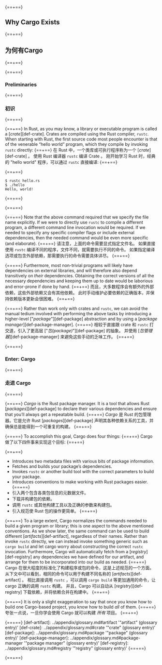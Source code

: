 {==+==}
## Why Cargo Exists
{==+==}
## 为何有Cargo
{==+==}

{==+==}
### Preliminaries
{==+==}
### 初识
{==+==}

{==+==}
In Rust, as you may know, a library or executable program is called a
[*crate*][def-crate]. Crates are compiled using the Rust compiler,
`rustc`. When starting with Rust, the first source code most people encounter
is that of the venerable “hello world” program, which they compile by invoking
`rustc` directly:
{==+==}
在 Rust 中，一个类库或可执行程序称为一个 [*crate*][def-crate] 。
使用 Rust 编译器 `rustc` 编译 Crate 。
刚开始学习 Rust 时，经典的 "hello world" 程序，可以通过 `rustc` 直接编译:
{==+==}


{==+==}
```console
$ rustc hello.rs
$ ./hello
Hello, world!
```
{==+==}

{==+==}


{==+==}
Note that the above command required that we specify the file name
explicitly. If we were to directly use `rustc` to compile a different program,
a different command line invocation would be required. If we needed to specify
any specific compiler flags or include external dependencies, then the
needed command would be even more specific (and elaborate).
{==+==}
请注意，上面的命令需要显式指定文件名。
如果直接使用 `rustc` 编译不同的程序，文件不同，就需要执行不同的命令。
如果指定编译选项或包含外部依赖，那需要执行的命令需要具体详尽。
{==+==}


{==+==}
Furthermore, most non-trivial programs will likely have dependencies on
external libraries, and will therefore also depend transitively on *their*
dependencies. Obtaining the correct versions of all the necessary dependencies
and keeping them up to date would be laborious and error-prone if done by
hand.
{==+==}
而且，大多数程序会有额外的外部依赖，这些外部依赖又会有其他依赖。
此时手动维护必要依赖的正确版本，并保持依赖版本更新会很困难。
{==+==}


{==+==}
Rather than work only with crates and `rustc`, we can avoid the manual tedium
involved with performing the above tasks by introducing a higher-level
["*package*"][def-package] abstraction and by using a
[*package manager*][def-package-manager].
{==+==}
相较于直接跟 crate 和 `rustc` 打交道，引入了更高层 ["*包(package)*"][def-package] 的抽象。
并使用 [*包管理器*][def-package-manager] 来避免这些手动的乏味工作。
{==+==}

{==+==}
### Enter: Cargo
{==+==}
### 走进 Cargo
{==+==}

{==+==}
*Cargo* is the Rust package manager. It is a tool that allows Rust
[*packages*][def-package] to declare their various dependencies and ensure
that you’ll always get a repeatable build.
{==+==}
*Cargo* 是 Rust 的包管理器。它是允许 Rust [*packages*][def-package] 声明其各种依赖关系的工具，并确保总是能得到一个可重复的构建。
{==+==}

{==+==}
To accomplish this goal, Cargo does four things:
{==+==}
Cargo 做了以下四件事来实现这个目标:
{==+==}

{==+==}
* Introduces two metadata files with various bits of package information.
* Fetches and builds your package’s dependencies.
* Invokes `rustc` or another build tool with the correct parameters to build
  your package.
* Introduces conventions to make working with Rust packages easier.
{==+==}
* 引入两个包含各类包信息的元数据文件。
* 下载并构建包的依赖。
* 调用 `rustc` 或其他构建工具以及正确的参数来构建包。
* 引入规范使 Rust 包的操作更简单。
{==+==}

{==+==}
To a large extent, Cargo normalizes the commands needed to build a given
program or library; this is one aspect to the above mentioned conventions. As
we show later, the same command can be used to build different
[*artifacts*][def-artifact], regardless of their names. Rather than invoke
`rustc` directly, we can instead invoke something generic such as `cargo
build` and let cargo worry about constructing the correct `rustc`
invocation. Furthermore, Cargo will automatically fetch from a
[*registry*][def-registry] any dependencies we have defined for our artifact,
and arrange for them to be incorporated into our build as needed.
{==+==}
Cargo 在很大程度的标准化了构建程序或包的命令，这是上述规范的一个方面。
从下文中可以看到，相同的命令可以用于构建不同名称的 [*artifacts*][def-artifact] 。
相比直接调用 `rustc` ，可以调用 `cargo build` 等更加通用的命令，让 cargo 正确的调用 `rustc` 构建。
并且，Cargo 可以自动从 [*registry*][def-registry] 下载依赖，并将依赖合并在构建中。
{==+==}

{==+==}
It is only a slight exaggeration to say that once you know how to build one
Cargo-based project, you know how to build *all* of them.
{==+==}
夸张一点说，一旦你学会使用 Cargo 就可以构建 *所有* 项目。
{==+==}

{==+==}
[def-artifact]:         ../appendix/glossary.md#artifact         '"artifact" (glossary entry)'
[def-crate]:            ../appendix/glossary.md#crate            '"crate" (glossary entry)'
[def-package]:          ../appendix/glossary.md#package          '"package" (glossary entry)'
[def-package-manager]:  ../appendix/glossary.md#package-manager  '"package manager" (glossary entry)'
[def-registry]:         ../appendix/glossary.md#registry         '"registry" (glossary entry)'
{==+==}

{==+==}
